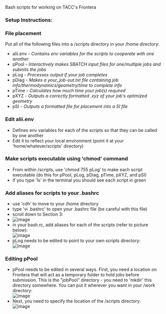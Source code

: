 Bash scripts for working on TACC's Frontera  

### Setup Instructions:

### File placement  
Put all of the following files into a /scripts directory in your /home directory:  
- alii.env - *Contains env variables for the scripts to cooperate with one another*
- pPool - *Interactively makes SBATCH input files for one/multiple jobs and submits the jobs*
- pLog - *Processes output if your job completes*
- pDiag - *Makes a your_job-out.txt file containing job info/thermodynamics/geometry/time to complete info*
- pTime - *Calculates how much time your job(s) required*
- pXYZ - *Outputs a correctly formatted .xyz of your job's optimized geometry*
- pSI - *Outputs a formatted file for placement into a SI file*  


### Edit alii.env  
- Defines env variables for each of the scripts so that they can be called by one another
- Edit it to reflect your local environment (point it at your 'home/whatever/scripts' directory)  


### Make scripts executable using 'chmod' command
- From within /scripts, use 'chmod 755 pLog' to make each script executable (do this for pPool, pLog, pDiag, pTime, pXYZ, and pSI)
- If you type 'ls' in the terminal you should see each script in green

### Add aliases for scripts to your .bashrc
- use 'cdh' to move to your /home directory
- type 'vi .bashrc' to open your .bashrc file (be careful with this file)
- scroll down to Section 3:  
- ![image](https://user-images.githubusercontent.com/49004818/189991651-ba8cf079-06d1-4094-a0aa-13efff5bc5f2.png)
- in your bash.rc, add aliases for each of the scripts (refer to picture below):  
![image](https://user-images.githubusercontent.com/49004818/189980680-a39a7978-58f5-4d42-9376-e82f8b518a68.png)  
- pLog needs to be edited to point to your own scripts directory:  
![image](https://user-images.githubusercontent.com/49004818/189981362-d4d2f905-81a8-4c95-991e-788d8345df49.png)  

### Editing pPool  
- pPool needs to be edited in several ways. First, you need a location on Frontera that will act as a temporary folder to hold jobs before submission. This is the "jobPool" directory - you need to 'mkdir' this directory somewhere. You can put it wherever you want in your /work directory:  
 ![image](https://user-images.githubusercontent.com/49004818/189989742-86eeaae5-48f1-4518-af89-0e3ce2116259.png)  
- Next, you need to specify the location of the /scripts directory:  
![image](https://user-images.githubusercontent.com/49004818/189989813-9686a455-d5c0-4a77-b37e-2e9d05433026.png)





